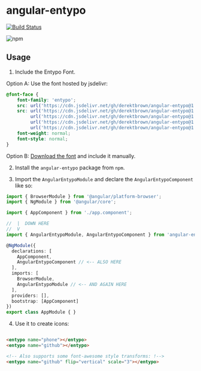 # angular-entypo
[![Build Status](https://img.shields.io/travis/derektbrown/angular-entypo.svg)](https://travis-ci.org/DerekTBrown/angular-entypo)

![npm](https://img.shields.io/npm/dt/angular-entypo.svg)

## Usage

1. Include the Entypo Font.

  Option A: Use the font hosted by jsdelivr:

```css
@font-face {
    font-family: 'entypo';
    src: url('https://cdn.jsdelivr.net/gh/derektbrown/angular-entypo@1.0.0/fonts/entypo.eot');
    src: url('https://cdn.jsdelivr.net/gh/derektbrown/angular-entypo@1.0.0/fonts/entypo.eot?#iefix') format('embedded-opentype'),
         url('https://cdn.jsdelivr.net/gh/derektbrown/angular-entypo@1.0.0/fonts/entypo.woff') format('woff'),
         url('https://cdn.jsdelivr.net/gh/derektbrown/angular-entypo@1.0.0/fonts/entypo.ttf') format('truetype'),
         url('https://cdn.jsdelivr.net/gh/derektbrown/angular-entypo@1.0.0/fonts/entypo.svg#EntypoRegular') format('svg');
    font-weight: normal;
    font-style: normal;
}
```

  Option B: [Download the font](https://github.com/danielbruce/entypo) and include it manually.

2. Install the `angular-entypo` package from `npm`.

3. Import the `AngularEntypoModule` and declare the `AngularEntypoComponent` like so:

```typescript
import { BrowserModule } from '@angular/platform-browser';
import { NgModule } from '@angular/core';

import { AppComponent } from './app.component';

//  |  DOWN HERE
//  V
import { AngularEntypoModule, AngularEntypoComponent } from 'angular-entypo';

@NgModule({
  declarations: [
    AppComponent,
    AngularEntypoComponent // <-- ALSO HERE
  ],
  imports: [
    BrowserModule,
    AngularEntypoModule // <-- AND AGAIN HERE
  ],
  providers: [],
  bootstrap: [AppComponent]
})
export class AppModule { }

```

4. Use it to create icons:

```html

<entypo name="phone"></entypo>
<entypo name="github"></entypo>

<!-- Also supports some font-awesome style transforms: !-->
<entypo name="github" flip="vertical" scale="3"></entypo>

```

